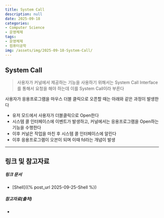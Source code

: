 ```yaml
---
title: System Call
description: null
date: 2025-09-18
categories:
- Computer Science
- 운영체제
tags:
- 운영체제
- 컴퓨터공학
img: /assets/img/2025-09-18-System-Call/
---
```

## System Call
>사용자가 커널에서 제공하는 기능을 사용하기 위해서는 System Call Interface를 통해서 요청을 해야 하는데 이를 System Call이라 부른다

사용자가 응용프로그램을 마우스 더블 클릭으로 오픈할 때는 아래와 같은 과정이 발생한다
- 유저 모드에서 사용자가 더블클릭으로 Open한다
- 시스템 콜 인터페이스에 이벤트가 발생하고, 커널에서는 응용프로그램을 Open하는 기능을 수행한다
- 이후 커널은 작업을 마친 후 시스템 콜 인터페이스에 알린다
- 이후 응용프로그램이 오븐이 되며 이때 fd라는 개념이 발생



---
## 링크 및 참고자료

##### 링크 문서
- [Shell]({% post_url 2025-09-25-Shell %})

##### 참고자료(출처)
- 



